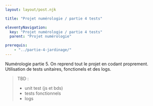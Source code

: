 ```yaml
---
layout: layout/post.njk

title: "Projet numérologie / partie 4 tests"

eleventyNavigation:
  key: "Projet numérologie / partie 4 tests"
  parent: "Projet numérologie"

prerequis:
    - "../partie-4-jardinage/"
---
```


<!-- début résumé -->

Numérologie partie 5. On reprend tout le projet en codant proprement. Utilisation de tests unitaires, fonctionels et des logs.

<!-- fin résumé -->

> TBD :
>
> * unit test (js et bds)
> * tests fonctionnels
> * logs
